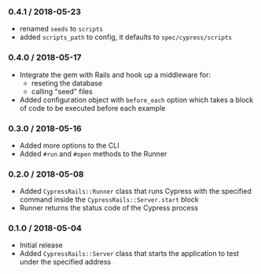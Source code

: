 ### 0.4.1 / 2018-05-23

* renamed `seeds` to `scripts`
* added `scripts_path` to config, it defaults to `spec/cypress/scripts`

### 0.4.0 / 2018-05-17

* Integrate the gem with Rails and hook up a middleware for: 
  * reseting the database
  * calling "seed" files
* Added configuration object with `before_each` option which takes a block of code to be executed
    before each example

### 0.3.0 / 2018-05-16

* Added more options to the CLI
* Added `#run` and `#open` methods to the Runner

### 0.2.0 / 2018-05-08

* Added `CypressRails::Runner` class that runs Cypress with the specified command inside the
    `CypressRails::Server.start` block
* Runner returns the status code of the Cypress process

### 0.1.0 / 2018-05-04

* Initial release
* Added `CypressRails::Server` class that starts the application to test under the specified address
